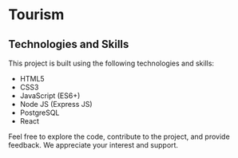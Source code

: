 # Tourism

## Technologies and Skills

This project is built using the following technologies and skills:

- HTML5
- CSS3
- JavaScript (ES6+)
- Node JS (Express JS)
- PostgreSQL
- React

Feel free to explore the code, contribute to the project, and provide feedback. We appreciate your interest and support.
